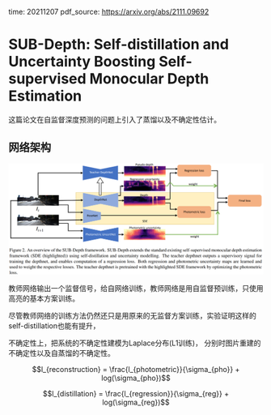 time: 20211207
pdf_source: https://arxiv.org/abs/2111.09692

# SUB-Depth: Self-distillation and Uncertainty Boosting Self-supervised Monocular Depth Estimation

这篇论文在自监督深度预测的问题上引入了蒸馏以及不确定性估计。


## 网络架构

![image](res/subdepth.png)

教师网络输出一个监督信号，给自网络训练，教师网络是用自监督预训练，只使用高亮的基本方案训练。

尽管教师网络的训练方法仍然还只是用原来的无监督方案训练，实验证明这样的self-distillation也能有提升，

不确定性上，把系统的不确定性建模为Laplace分布(L1训练)， 分别时图片重建的不确定性以及自蒸馏的不确定性。

$$l_{reconstruction} = \frac{l_{photometric}}{\sigma_{pho}} + log(\sigma_{pho})$$

$$l_{distillation} = \frac{l_{regression}}{\sigma_{reg}} + log(\sigma_{reg})$$


